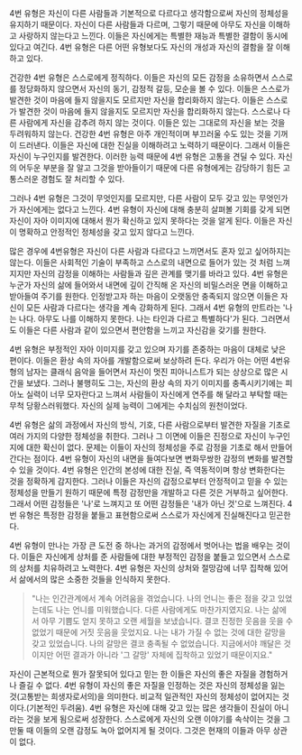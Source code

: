 4번 유형은 자신이 다른 사람들과 기본적으로 다르다고 생각함으로써 자신의 정체성을 유지하기 때문이다. 자신이 다른 사람들과 다르며, 그렇기 때문에 아무도 자신을 이해하고 사랑하지 않는다고 느낀다. 이들은 자신에게는 특별한 재능과 특별한 결함이 동시에 있다고 여긴다. 4번 유형은 다른 어떤 유형보다도 자신의 개성과 자신의 결함을 잘 이해하고 있다. 

 건강한 4번 유형은 스스로에게 정직하다. 이들은 자신의 모든 감정을 소유하면서 스스로를 정당화하지 않으면서 자신의 동기, 감정적 갈등, 모순을 볼 수 있다. 이들은 스스로가 발견한 것이 마음에 들지 않을지도 모르지만 자신을 합리화하지 않는다. 이들은 스스로가 발견한 것이 마음에 들지 않을지도 모르지만 자신을 합리화하지 않는다. 스스로나 다른 사람에게 자신을 감추려 하지 않는 것이다. 이들은 있는 그대로의 자신을 보는 것을 두려워하지 않는다. 건강한 4번 유형은 아주 개인적이며 부끄러울 수도 있는 것을 기꺼이 드러낸다. 이들은 자신에 대한 진실을 이해하려고 노력하기 때문이다. 그래서 이들은 자신이 누구인지를 발견한다. 이러한 능력 때문에 4번 유형은 고통을 견딜 수 있다. 자신의 어두운 부분을 잘 알고 그것을 받아들이기 때문에 다른 유형에게는 감당하기 힘든 고통스러운 경험도 잘 처리할 수 있다.

 그러나 4번 유형은 그것이 무엇인지를 모르지만, 다른 사람이 모두 갖고 있는 무엇인가가 자신에게는 없다고 느낀다. 4번 유형이 자신에 대해 충분히 살펴볼 기회를 갖게 되면 자신이 자아 이미지에 대해서 뭔가 확신하고 있지 못하다는 것을 알게 된다. 이들은 자신이 명확하고 안정적인 정체성을 갖고 있지 않다고 느낀다.

 많은 경우에 4번유형은 자신이 다른 사람과 다르다고 느끼면서도 혼자 있고 싶어하지는 않는다. 이들은 사회적인 기술이 부족하고 스스로의 내면으로 들어가 있는 것 처럼 느껴지지만 자신의 감정을 이해하는 사람들과 깊은 관계를 맺기를 바라고 있다. 4번 유형은 누군가 자신의 삶에 들어와서 내면에 깊이 간직해 온 자신의 비밀스러운 면을 이해하고 받아들여 주기를 원한다. 인정받고자 하는 마음이 오랫동안 충족되지 않으면 이들은 자신이 모든 사람과 다르다는 생각을 계속 강화하게 된다. 그래서 4번 유형의 만트라는 '나는 나다. 아무도 나를 이해하지 못한다. 나는 타인과 다르고 특별하다'가 된다. 그러면서도 이들은 다른 사람과 같이 있으면서 편안함을 느끼고 자신감을 갖기를 원한다.

 4번 유형은 부정적인 자아 이미지를 갖고 있으며 자기를 존중하는 마음이 대체로 낮은 편이다. 이들은 환상 속의 자아를 개발함으로써 보상하려 든다. 우리가 아는 어떤 4번유형의 남자는 클래식 음악을 들어면서 자신이 멋진 피아니스트가 되는 상상으로 많은 시간을 보냈다. 그러나 불행히도 그는, 자신의 환상 속의 자기 이미지를 충족시키기에는 피아노 실력이 너무 모자란다고 느껴서 사람들이 자신에게 연주를 해 달라고 부탁할 때는 무척 당황스러워했다. 자신의 실제 능력이 그에게는 수치심의 원천이었다.

 4번 유형은 삶의 과정에서 자신의 방식, 기호, 다른 사람으로부터 발견한 자질을 기초로 여러 가지의 다양한 정체성을 취한다. 그러나 그 이면에 이들은 진정으로 자신이 누구인지에 대한 확신이 없다. 문제는 이들이 자신의 정체성을 주로 감정을 기초로 해서 만들어 간다는 점이다. 4번 유형이 자신의 내면을 들여다보면 변화무쌍한 감정의 변화를 발견할 수 있을 것이다. 4번 유형은 인간의 본성에 대한 진실, 즉 역동적이며 항상 변화한다는 것을 정확하게 감지한다. 그러나 이들은 자신의 감정으로부터 안정적이고 믿을 수 있는 정체성을 만들기 원하기 때문에 특정 감정만을 개발하고 다른 것은 거부하고 싶어한다. 그래서 어떤 감정들은 '나'로 느껴지고 또 어떤 감정들은 '내가 아닌 것'으로 느껴진다. 4번 유형은 특정한 감정을 붙들고 표현함으로써 스스로가 자신에게 진실해진다고 믿곤한다. 

 4번 유형이 만나는 가장 큰 도전 중 하나는 과거의 감정에서 벗어나는 법을 배우는 것이다. 이들은 자신에게 상처를 준 사람들에 대한 부정적인 감정을 붙들고 있으면서 스스로의 상처를 치유하려고 노력한다. 4번 유형은 자신의 상처와 절망감에 너무 집착해 있어서 삶에서의 많은 소중한 것들을 인식하지 못한다.

> "나는 인간관계에서 계속 어려움을 겪었습니다. 나의 언니는 좋은 점을 갖고 있었는데도 나는 언니를 미워했습니다. 다른 사람에게도 마찬가지였지요. 나는 삶에서 아무 기쁨도 얻지 못하고 오랜 세월을 보냈습니다. 결코 진정한 웃음을 웃을 수 없었기 때문에 거짓 웃음을 웃었지요. 나는 내가 가질 수 없는 것에 대한 갈망을 갖고 있었습니다. 나의 갈망은 결코 충족될 수 없었습니다. 지금에서야 깨달은 것이지만 어떤 결과가 아니라 '그 갈망' 자체에 집착하고 있었기 때문이지요."

 자신이 근본적으로 뭔가 잘못되어 있다고 믿는 한 이들은 자신의 좋은 자질을 경험하거나 즐길 수 없다. 4번 유형이 자신의 좋은 자질을 인정하는 것은 자신의 정체성을 잃는 것(고통받는 희생자로서의)을 의미한다. 비교적 일관적인 자신의 정체성이 없어지는 것이다.(기본적인 두려움). 4번 유형은 자신에 대해 갖고 있는 많은 생각들이 진실이 아니라는 것을 보게 됨으로써 성장한다. 스스로에게 자신의 오랜 이야기를 속삭이는 것을 그만둘 때 이들의 오랜 감정도 녹아 없어지게 될 것이다. 그것은 현재의 이들과 아무 상관이 없다.
